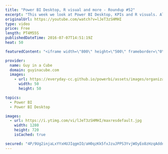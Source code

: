 ```yaml
---
title: "Power BI Desktop, R visual and more - Roundup #52"
excerpt: "This week we look at Power BI Desktop, KPIs and R visuals. Also, this is a special week because it is episode #52. That's one year of roundups! To celebrate and say THANK YOU, I'm giving something away!  Dynamic Row Level Security with Power BI Made Simple (@Rad_Reza) http://www.radacad.com/dynamic-row-level-security-with-power-bi-made-simple"
originalUrl: https://youtube.com/watch?v=lJeT3zSHMHI
type: video
price: Free
length: PT4M55S
publishedDateTime: 2016-07-07T14:51:19Z
heat: 50

featuredContent: "<iframe width=\"800\" height=\"500\" frameborder=\"0\" src=\"https://www.youtube.com/embed/lJeT3zSHMHI\" allow=\"accelerometer; autoplay; encrypted-media; gyroscope; picture-in-picture\" allowfullscreen></iframe>"

provider:
  name: Guy in a Cube
  domain: guyinacube.com
  images:
    - url: https://everyday-cc.github.io/powerbi/assets/images/organizations/guyinacube.com-50x50.jpg
      width: 50
      height: 50

topics:
  - Power BI
  - Power BI Desktop

images:
  - url: https://i.ytimg.com/vi/lJeT3zSHMHI/maxresdefault.jpg
    width: 1280
    height: 720
    isCached: true

secured: "4P/9Ug2injaLxYYxHUJIqgmIO/aH0qzKk5fxJzuJPPS3YvjWOyEo8zHzqAddnQGrZyQ+CxAj3ni6ucfh+6TCdxvowE4xKKXJCMhxiLlFoueyuCXOTaRf2wrGFBptEMMrrJ531SBakvE+7c2KXGszbpn2GvetLnt27QGQ0OIlx9FP0AbrIu25zE3+FiW8tnaMkl4NS+ALSJ5SlsxVf5AUecoIqZTQ53arpy2APe9rhAqWMg2Qy78a8vL6F42gmgaFuOucIZLn6DmZODKI0zu0ukLFEPv5SZMB33PPQL3CDoo339meN/8pT82oKcIIRXL7KRDboD6SqpU0J7OKKXbgWZ97tvvHT7KlmleK7bEVvNSd2QixLt7w1r2PyocdsqR5NwFO8GSK3wd0fctkhs5ThmITmSwwfVweisEwl/YUSUw=;QVaQkgn5n+c27mTCYTKhYw=="
---
```


